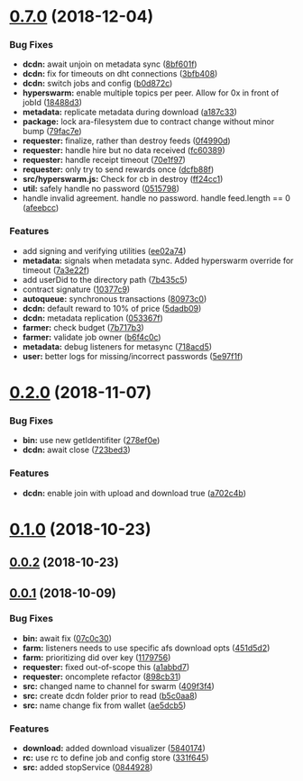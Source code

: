 # [0.7.0](https://github.com/littlstar/ara-farming-dcdn/compare/0.2.0...0.7.0) (2018-12-04)


### Bug Fixes

* **dcdn:** await unjoin on metadata sync ([8bf601f](https://github.com/littlstar/ara-farming-dcdn/commit/8bf601f))
* **dcdn:** fix for timeouts on dht connections ([3bfb408](https://github.com/littlstar/ara-farming-dcdn/commit/3bfb408))
* **dcdn:** switch jobs and config ([b0d872c](https://github.com/littlstar/ara-farming-dcdn/commit/b0d872c))
* **hyperswarm:** enable multiple topics per peer. Allow for 0x in front of jobId ([18488d3](https://github.com/littlstar/ara-farming-dcdn/commit/18488d3))
* **metadata:** replicate metadata during download ([a187c33](https://github.com/littlstar/ara-farming-dcdn/commit/a187c33))
* **package:** lock ara-filesystem due to contract change without minor bump ([79fac7e](https://github.com/littlstar/ara-farming-dcdn/commit/79fac7e))
* **requester:** finalize, rather than destroy feeds ([0f4990d](https://github.com/littlstar/ara-farming-dcdn/commit/0f4990d))
* **requester:** handle hire but no data received ([fc60389](https://github.com/littlstar/ara-farming-dcdn/commit/fc60389))
* **requester:** handle receipt timeout ([70e1f97](https://github.com/littlstar/ara-farming-dcdn/commit/70e1f97))
* **requester:** only try to send rewards once ([dcfb88f](https://github.com/littlstar/ara-farming-dcdn/commit/dcfb88f))
* **src/hyperswarm.js:** Check for cb in destroy ([ff24cc1](https://github.com/littlstar/ara-farming-dcdn/commit/ff24cc1))
* **util:** safely handle no password ([0515798](https://github.com/littlstar/ara-farming-dcdn/commit/0515798))
* handle invalid agreement. handle no password. handle feed.length == 0 ([afeebcc](https://github.com/littlstar/ara-farming-dcdn/commit/afeebcc))


### Features

* add signing and verifying utilities ([ee02a74](https://github.com/littlstar/ara-farming-dcdn/commit/ee02a74))
* **metadata:** signals when metadata sync. Added hyperswarm override for timeout ([7a3e22f](https://github.com/littlstar/ara-farming-dcdn/commit/7a3e22f))
* add userDid to the directory path ([7b435c5](https://github.com/littlstar/ara-farming-dcdn/commit/7b435c5))
* contract signature ([10377c9](https://github.com/littlstar/ara-farming-dcdn/commit/10377c9))
* **autoqueue:** synchronous transactions ([80973c0](https://github.com/littlstar/ara-farming-dcdn/commit/80973c0))
* **dcdn:** default reward to 10% of price ([5dadb09](https://github.com/littlstar/ara-farming-dcdn/commit/5dadb09))
* **dcdn:** metadata replication ([053367f](https://github.com/littlstar/ara-farming-dcdn/commit/053367f))
* **farmer:** check budget ([7b717b3](https://github.com/littlstar/ara-farming-dcdn/commit/7b717b3))
* **farmer:** validate job owner ([b6f4c0c](https://github.com/littlstar/ara-farming-dcdn/commit/b6f4c0c))
* **metadata:** debug listeners for metasync ([718acd5](https://github.com/littlstar/ara-farming-dcdn/commit/718acd5))
* **user:** better logs for missing/incorrect passwords ([5e97f1f](https://github.com/littlstar/ara-farming-dcdn/commit/5e97f1f))



# [0.2.0](https://github.com/littlstar/ara-farming-dcdn/compare/0.1.0...0.2.0) (2018-11-07)


### Bug Fixes

* **bin:** use new getIdentifiter ([278ef0e](https://github.com/littlstar/ara-farming-dcdn/commit/278ef0e))
* **dcdn:** await close ([723bed3](https://github.com/littlstar/ara-farming-dcdn/commit/723bed3))


### Features

* **dcdn:** enable join with upload and download true ([a702c4b](https://github.com/littlstar/ara-farming-dcdn/commit/a702c4b))



# [0.1.0](https://github.com/littlstar/ara-farming-dcdn/compare/0.0.2...0.1.0) (2018-10-23)



## [0.0.2](https://github.com/littlstar/ara-farming-dcdn/compare/0.0.1...0.0.2) (2018-10-23)



## [0.0.1](https://github.com/littlstar/ara-farming-dcdn/compare/0844928...0.0.1) (2018-10-09)


### Bug Fixes

* **bin:** await fix ([07c0c30](https://github.com/littlstar/ara-farming-dcdn/commit/07c0c30))
* **farm:** listeners needs to use specific afs download opts ([451d5d2](https://github.com/littlstar/ara-farming-dcdn/commit/451d5d2))
* **farm:** prioritizing did over key ([1179756](https://github.com/littlstar/ara-farming-dcdn/commit/1179756))
* **requester:** fixed out-of-scope this ([a1abbd7](https://github.com/littlstar/ara-farming-dcdn/commit/a1abbd7))
* **requester:** oncomplete refactor ([898cb31](https://github.com/littlstar/ara-farming-dcdn/commit/898cb31))
* **src:** changed name to channel for swarm ([409f3f4](https://github.com/littlstar/ara-farming-dcdn/commit/409f3f4))
* **src:** create dcdn folder prior to read ([b5c0aa8](https://github.com/littlstar/ara-farming-dcdn/commit/b5c0aa8))
* **src:** name change fix from wallet ([ae5dcb5](https://github.com/littlstar/ara-farming-dcdn/commit/ae5dcb5))


### Features

* **download:** added download visualizer ([5840174](https://github.com/littlstar/ara-farming-dcdn/commit/5840174))
* **rc:** use rc to define job and config store ([331f645](https://github.com/littlstar/ara-farming-dcdn/commit/331f645))
* **src:** added stopService ([0844928](https://github.com/littlstar/ara-farming-dcdn/commit/0844928))



